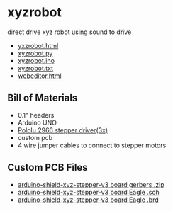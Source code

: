 # xyzrobot

direct drive xyz robot using sound to drive

 - [yxzrobot.html](xyzrobot.html)
 - [xyzrobot.py](xyzrobot.py)
 - [xyzrobot.ino](arduino/xyzrobot/xyzrobot.ino)
 - [xyzrobot.txt](xyzrobot.txt)
 - [webeditor.html](webeditor.html)

## Bill of Materials

 - 0.1" headers
 - Arduino UNO
 - [Pololu 2966 stepper driver(3x)](https://www.pololu.com/product/2966)
 - custom pcb
 - 4 wire jumper cables to connect to stepper motors

## Custom PCB Files

 - [arduino-shield-xyz-stepper-v3 board gerbers .zip](pcb/arduino-shield-xyz-stepper-v3-gerbers.zip)
 - [arduino-shield-xyz-stepper-v3 board Eagle .sch](pcb/arduino-shield-xyz-stepper-v3-gerbers.sch)
 - [arduino-shield-xyz-stepper-v3 board Eagle .brd](pcb/arduino-shield-xyz-stepper-v3-gerbers.brd)



